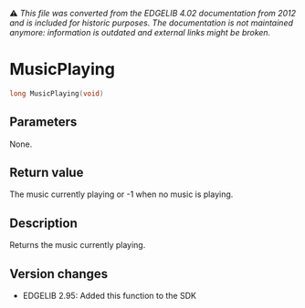 :warning: _This file was converted from the EDGELIB 4.02 documentation from 2012 and is included for historic purposes. The documentation is not maintained anymore: information is outdated and external links might be broken._

# MusicPlaying


```c++
long MusicPlaying(void)
```

## Parameters
None.

## Return value
The music currently playing or -1 when no music is playing.

## Description
Returns the music currently playing.

## Version changes
- EDGELIB 2.95: Added this function to the SDK

